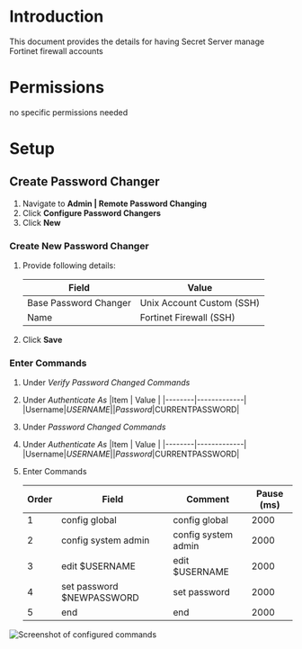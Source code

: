 # Introduction

This document provides the details for having Secret Server manage Fortinet firewall accounts 

# Permissions

no specific permissions needed

# Setup

## Create Password Changer

1. Navigate to **Admin | Remote Password Changing**
2. Click **Configure Password Changers**
3. Click **New**

### Create New Password Changer

1. Provide following details:

    | Field                 | Value                     |
    | --------------------- | ------------------------- |
    | Base Password Changer | Unix Account Custom (SSH) |
    | Name                  | Fortinet Firewall (SSH)   |

2. Click **Save**

### Enter Commands

1. Under _Verify Password Changed Commands_
2. Under _Authenticate As_
    |Item    | Value       |
    |--------|-------------|
    |Username|$USERNAME|
    |Password|$CURRENTPASSWORD|
 
3. Under _Password Changed Commands_
2. Under _Authenticate As_
    |Item    | Value       |
    |--------|-------------|
    |Username|$USERNAME|
    |Password|$CURRENTPASSWORD|
    
4. Enter Commands

    | Order | Field                                   | Comment                   | Pause (ms) |
    | ----- | --------------------------------------- | ------------------------- | ---------- |
    | 1     | config global                           | config global             | 2000       |
    | 2     | config system admin                     | config system admin       | 2000       |
    | 3     | edit $USERNAME                          | edit $USERNAME            | 2000       |
    | 4     | set password $NEWPASSWORD               | set password              | 2000       |
    | 5     | end                                     | end                       | 2000       |

![Screenshot of configured commands](Fortinet%20FW/Fortinet_RPC.png)

